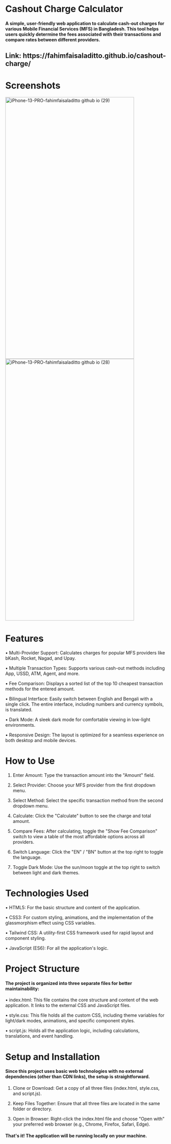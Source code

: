 # Cashout Charge Calculator
<h4 align="left">A simple, user-friendly web application to calculate cash-out charges for various Mobile Financial Services (MFS) in Bangladesh. This tool helps users quickly determine the fees associated with their transactions and compare rates between different providers.</h4>
<h2 align="left">Link: https://fahimfaisaladitto.github.io/cashout-charge/ </h2>

# Screenshots
<img width="403" height="819" alt="iPhone-13-PRO-fahimfaisaladitto github io (29)" src="https://github.com/user-attachments/assets/3f4e0dcb-5890-43de-abdd-c1bdb0287cd9" />
<img width="403" height="819" alt="iPhone-13-PRO-fahimfaisaladitto github io (28)" src="https://github.com/user-attachments/assets/723539c2-7a10-4520-ac3d-3f6044180190" />



# Features
• Multi-Provider Support: Calculates charges for popular MFS providers like bKash, Rocket, Nagad, and Upay.

• Multiple Transaction Types: Supports various cash-out methods including App, USSD, ATM, Agent, and more.

• Fee Comparison: Displays a sorted list of the top 10 cheapest transaction methods for the entered amount.

• Bilingual Interface: Easily switch between English and Bengali with a single click. The entire interface, including numbers and currency symbols, is translated.

• Dark Mode: A sleek dark mode for comfortable viewing in low-light environments.

• Responsive Design: The layout is optimized for a seamless experience on both desktop and mobile devices.


# How to Use
1. Enter Amount: Type the transaction amount into the "Amount" field.

2. Select Provider: Choose your MFS provider from the first dropdown menu.

3. Select Method: Select the specific transaction method from the second dropdown menu.

4. Calculate: Click the "Calculate" button to see the charge and total amount.

6. Compare Fees: After calculating, toggle the "Show Fee Comparison" switch to view a table of the most affordable options across all providers.

7. Switch Language: Click the "EN" / "BN" button at the top right to toggle the language.

8. Toggle Dark Mode: Use the sun/moon toggle at the top right to switch between light and dark themes.


# Technologies Used
• HTML5: For the basic structure and content of the application.

• CSS3: For custom styling, animations, and the implementation of the glassmorphism effect using CSS variables.

• Tailwind CSS: A utility-first CSS framework used for rapid layout and component styling.

• JavaScript (ES6): For all the application's logic.

# Project Structure
<h4 align="left"> The project is organized into three separate files for better maintainability: </h4>

• index.html: This file contains the core structure and content of the web application. It links to the external CSS and JavaScript files.

• style.css: This file holds all the custom CSS, including theme variables for light/dark modes, animations, and specific component styles.

• script.js: Holds all the application logic, including calculations, translations, and event handling.

# Setup and Installation
<h4 align="left">Since this project uses basic web technologies with no external dependencies (other than CDN links), the setup is straightforward.</h4>

1. Clone or Download: Get a copy of all three files (index.html, style.css, and script.js).

2. Keep Files Together: Ensure that all three files are located in the same folder or directory.

2. Open in Browser: Right-click the index.html file and choose "Open with" your preferred web browser (e.g., Chrome, Firefox, Safari, Edge).

<h4 align="left">  That's it! The application will be running locally on your machine. </h4>


